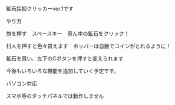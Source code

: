 鉱石採掘クリッカーver.1です

やり方

旗を押す　スペースキー　真ん中の鉱石をクリック！

村人を押すと色々買えます　ホッパーは自動でコインがとれるように！

鉱石を買い、左下のCボタンを押すと変えられます

今後もいろいろな機能を追加していく予定です。

パソコン対応

スマホ等のタッチパネルでは動作しません
